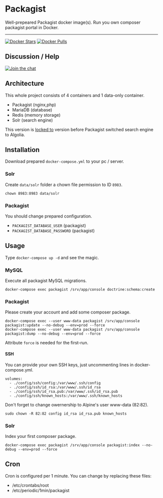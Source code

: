 # Packagist

Well-prepeared Packagist docker image(s). Run you own composer packagist portal in Docker.

-----

[![Docker Stars](https://img.shields.io/docker/stars/dockette/packagist.svg?style=flat)](https://hub.docker.com/r/dockette/packagist/)
[![Docker Pulls](https://img.shields.io/docker/pulls/dockette/packagist.svg?style=flat)](https://hub.docker.com/r/dockette/packagist/)

## Discussion / Help

[![Join the chat](https://img.shields.io/gitter/room/dockette/dockette.svg?style=flat-square)](https://gitter.im/dockette/dockette?utm_source=badge&utm_medium=badge&utm_campaign=pr-badge&utm_content=badge)

## Architecture

This whole project consists of 4 containers and 1 data-only container.

- Packagist (nginx,php)
- MariaDB (database)
- Redis (memory storage)
- Solr (search engine)

This version is [locked to](https://github.com/composer/packagist/commit/2d90743bec035e87928f4afa356ba28a1547608f) version before Packagist switched search engine to Algolia.

## Installation

Download prepared `docker-compose.yml` to your pc / server.

### Solr

Create `data/solr` folder a chown file permission to ID `8983`.

```
chown 8983:8983 data/solr
```

### Packagist

You should change prepared configuration.

- `PACKAGIST_DATABASE_USER` (packagist)
- `PACKAGIST_DATABASE_PASSWORD` (packagist)

## Usage

Type `docker-compose up -d` and see the magic.


### MySQL

Execute all packagist MySQL migrations.

```
docker-compose exec packagist /srv/app/console doctrine:schema:create
```

### Packagist

Please create your account and add some composer package.

```
docker-compose exec --user www-data packagist /srv/app/console packagist:update --no-debug --env=prod --force
docker-compose exec --user www-data packagist /srv/app/console packagist:dump --no-debug --env=prod --force
```

Attribute `force` is needed for the first-run.

#### SSH

You can provide your own SSH keys, just uncommenting lines in docker-compose.yml.

```
volumes:
  - ./config/ssh/config:/var/www/.ssh/config
  - ./config/ssh/id_rsa:/var/www/.ssh/id_rsa
  - ./config/ssh/id_rsa.pub:/var/www/.ssh/id_rsa.pub
  - ./config/ssh/known_hosts:/var/www/.ssh/known_hosts
```

Don't forget to change owernership to Alpine's user www-data (82:82).

```
sudo chown -R 82:82 config id_rsa id_rsa.pub known_hosts
```

### Solr

Index your first composer package.

```
docker-compose exec packagist /srv/app/console packagist:index --no-debug --env=prod --force
```

## Cron

Cron is configured per 1 minute. You can change by replacing these files:

- /etc/crontabs/root
- /etc/periodic/1min/packagist
